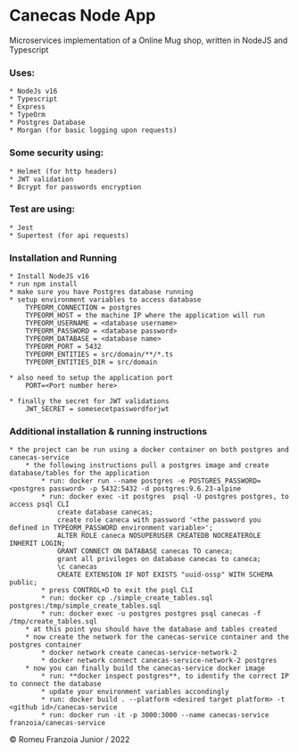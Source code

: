 # Canecas Node App
Microservices implementation of a Online Mug shop, written in NodeJS and Typescript

### **Uses:**

    * NodeJs v16
    * Typescript
    * Express
    * TypeOrm
    * Postgres Database
    * Morgan (for basic logging upon requests)

### **Some security using:**

    * Helmet (for http headers)
    * JWT validation
    * Bcrypt for passwords encryption

### **Test are using:**

    * Jest
    * Supertest (for api requests)

### **Installation and Running**

    * Install NodeJS v16
    * run npm install
    * make sure you have Postgres database running
    * setup environment variables to access database
        TYPEORM_CONNECTION = postgres
        TYPEORM_HOST = the machine IP where the application will run
        TYPEORM_USERNAME = <database username>
        TYPEORM_PASSWORD = <database password>
        TYPEORM_DATABASE = <database name>
        TYPEORM_PORT = 5432
        TYPEORM_ENTITIES = src/domain/**/*.ts
        TYPEORM_ENTITIES_DIR = src/domain

    * also need to setup the application port
        PORT=<Port number here>

    * finally the secret for JWT validations
        JWT_SECRET = somesecetpasswordforjwt

### Additional installation & running instructions

    * the project can be run using a docker container on both postgres and canecas-service
        * the following instructions pull a postgres image and create database/tables for the application
            * run: docker run --name postgres -e POSTGRES_PASSWORD=<postgres password> -p 5432:5432 -d postgres:9.6.23-alpine
            * run: docker exec -it postgres  psql -U postgres postgres, to access psql CLI
                create database canecas;
                create role caneca with password '<the password you defined in TYPEORM_PASSWORD environment variable>';
                ALTER ROLE caneca NOSUPERUSER CREATEDB NOCREATEROLE INHERIT LOGIN;
                GRANT CONNECT ON DATABASE canecas TO caneca;
                grant all privileges on database canecas to caneca;
                \c canecas
                CREATE EXTENSION IF NOT EXISTS "uuid-ossp" WITH SCHEMA public;
            * press CONTROL+D to exit the psql CLI
            * run: docker cp ./simple_create_tables.sql postgres:/tmp/simple_create_tables.sql
            * run: docker exec -u postgres postgres psql canecas -f /tmp/create_tables.sql
        * at this point you should have the database and tables created
        * now create the network for the canecas-service container and the postgres container
            * docker network create canecas-service-network-2
            * docker network connect canecas-service-network-2 postgres
        * now you can finally build the canecas-service docker image
            * run: **docker inspect postgres**, to identify the correct IP to connect the database
            * update your environment variables accondingly
            * run: docker build . --platform <desired target platform> -t <github id>/canecas-service
            * run: docker run -it -p 3000:3000 --name canecas-service franzoia/canecas-service

© Romeu Franzoia Junior / 2022
